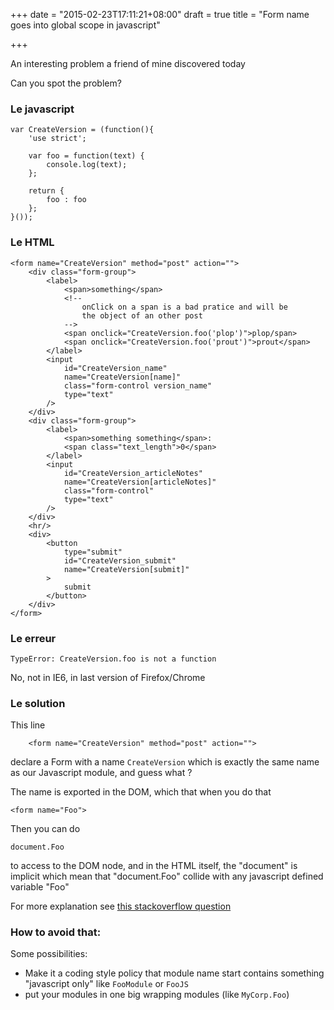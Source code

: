 +++
date = "2015-02-23T17:11:21+08:00"
draft = true
title = "Form name goes into global scope in javascript"

+++

An interesting problem a friend of mine discovered today

Can you spot the problem?

### Le javascript 

```
var CreateVersion = (function(){
    'use strict';

    var foo = function(text) {
        console.log(text);
    };

    return {
        foo : foo 
    };
}());
```

### Le HTML

```
<form name="CreateVersion" method="post" action="">
    <div class="form-group">
        <label>
            <span>something</span>
            <!--
                onClick on a span is a bad pratice and will be
                the object of an other post
            -->
            <span onclick="CreateVersion.foo('plop')">plop/span>
            <span onclick="CreateVersion.foo('prout')">prout</span>
        </label>
        <input
            id="CreateVersion_name"
            name="CreateVersion[name]"
            class="form-control version_name"
            type="text"
        />
    </div>
    <div class="form-group">
        <label>
            <span>something something</span>:
            <span class="text_length">0</span>
        </label>
        <input
            id="CreateVersion_articleNotes"
            name="CreateVersion[articleNotes]"
            class="form-control"
            type="text"
        />
    </div>
    <hr/>
    <div>
        <button
            type="submit"
            id="CreateVersion_submit"
            name="CreateVersion[submit]"
        >
            submit
        </button>
    </div>
</form>
```

### Le erreur

```
TypeError: CreateVersion.foo is not a function
```

No, not in IE6, in last version of Firefox/Chrome 


### Le solution

This line 

```
    <form name="CreateVersion" method="post" action="">
```

declare a Form with a name `CreateVersion` which is exactly the same name as our
Javascript module, and guess what ?

The name is exported in the DOM, which that when you do that

```
<form name="Foo">
```

Then you can do 

```
document.Foo
```

to access to the DOM node, and in the HTML itself, the "document" is implicit which
mean that "document.Foo" collide with any javascript defined variable "Foo"

For more explanation see [this stackoverflow question](http://stackoverflow.com/questions/1415747/javascript-function-and-form-name-conflict)

### How to avoid that:

Some possibilities:

  * Make it a coding style policy that module name start contains something "javascript only" like `FooModule` or `FooJS`
  * put your modules in one big wrapping modules (like `MyCorp.Foo`)
